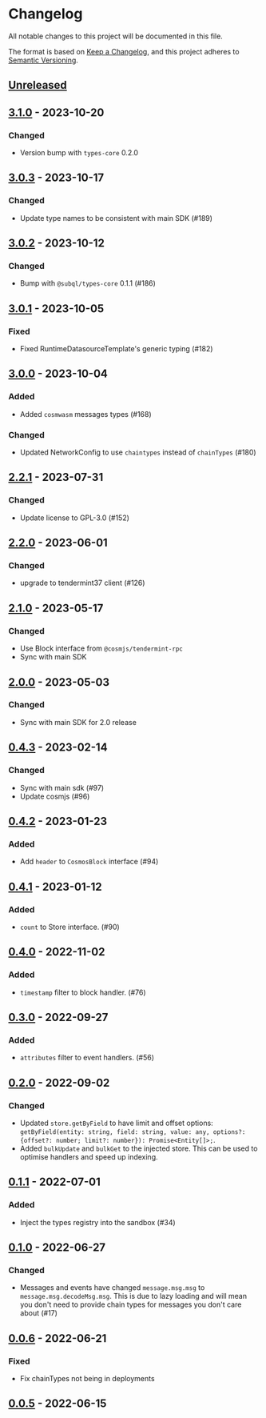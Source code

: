 # Changelog
All notable changes to this project will be documented in this file.

The format is based on [Keep a Changelog](https://keepachangelog.com/en/1.0.0/),
and this project adheres to [Semantic Versioning](https://semver.org/spec/v2.0.0.html).

## [Unreleased]

## [3.1.0] - 2023-10-20
### Changed
- Version bump with `types-core` 0.2.0

## [3.0.3] - 2023-10-17
### Changed
- Update type names to be consistent with main SDK (#189)

## [3.0.2] - 2023-10-12
### Changed
- Bump with `@subql/types-core` 0.1.1 (#186)

## [3.0.1] - 2023-10-05
### Fixed
- Fixed RuntimeDatasourceTemplate's generic typing (#182)

## [3.0.0] - 2023-10-04
### Added
- Added `cosmwasm` messages types (#168)

### Changed
- Updated NetworkConfig to use `chaintypes` instead of `chainTypes` (#180)

## [2.2.1] - 2023-07-31
### Changed
- Update license to GPL-3.0 (#152)

## [2.2.0] - 2023-06-01
### Changed
- upgrade to tendermint37 client (#126)

## [2.1.0] - 2023-05-17
### Changed
- Use Block interface from `@cosmjs/tendermint-rpc`
- Sync with main SDK

## [2.0.0] - 2023-05-03
### Changed
- Sync with main SDK for 2.0 release

## [0.4.3] - 2023-02-14
### Changed
- Sync with main sdk (#97)
- Update cosmjs (#96)

## [0.4.2] - 2023-01-23
### Added
- Add `header` to `CosmosBlock` interface (#94)

## [0.4.1] - 2023-01-12
### Added
- `count` to Store interface. (#90)

## [0.4.0] - 2022-11-02
### Added
- `timestamp` filter to block handler. (#76)

## [0.3.0] - 2022-09-27
### Added
- `attributes` filter to event handlers. (#56)

## [0.2.0] - 2022-09-02
### Changed
- Updated `store.getByField` to have limit and offset options: `getByField(entity: string, field: string, value: any, options?: {offset?: number; limit?: number}): Promise<Entity[]>;`.
- Added `bulkUpdate` and `bulkGet` to the injected store. This can be used to optimise handlers and speed up indexing.

## [0.1.1] - 2022-07-01
### Added
- Inject the types registry into the sandbox (#34)

## [0.1.0] - 2022-06-27
### Changed
- Messages and events have changed `message.msg.msg` to `message.msg.decodeMsg.msg`. This is due to lazy loading and will mean you don't need to provide chain types for messages you don't care about (#17)

## [0.0.6] - 2022-06-21
### Fixed
- Fix chainTypes not being in deployments

## [0.0.5] - 2022-06-15
[Unreleased]: https://github.com/subquery/subql-cosmos/compare/types-cosmos/3.1.0...HEAD
[3.1.0]: https://github.com/subquery/subql-cosmos/compare/types-cosmos/3.0.3...types-cosmos/3.1.0
[3.0.3]: https://github.com/subquery/subql-cosmos/compare/types-cosmos/3.0.2...types-cosmos/3.0.3
[3.0.2]: https://github.com/subquery/subql-cosmos/compare/types-cosmos/3.0.1...types-cosmos/3.0.2
[3.0.1]: https://github.com/subquery/subql-cosmos/compare/types-cosmos/3.0.0...types-cosmos/3.0.1
[3.0.0]: https://github.com/subquery/subql-cosmos/compare/types-cosmos/2.2.0...types-cosmos/3.0.0
[2.2.1]: https://github.com/subquery/subql-cosmos/compare/types-cosmos/2.2.0...types-cosmos/2.2.1
[2.2.0]: https://github.com/subquery/subql-cosmos/compare/types-cosmos/2.1.0...types-cosmos/2.2.0
[2.1.0]: https://github.com/subquery/subql-cosmos/compare/types-cosmos/2.0.0...types-cosmos/2.1.0
[2.0.0]: https://github.com/subquery/subql-cosmos/compare/types-cosmos/0.4.3...types-cosmos/2.0.0
[0.4.3]: https://github.com/subquery/subql-cosmos/compare/types-cosmos/0.4.2...types-cosmos/0.4.3
[0.4.2]: https://github.com/subquery/subql-cosmos/compare/types-cosmos/0.4.1...types-cosmos/0.4.2
[0.4.1]: https://github.com/subquery/subql-cosmos/compare/types-cosmos/0.4.0...types-cosmos/0.4.1
[0.4.0]: https://github.com/subquery/subql-cosmos/compare/types-cosmos/0.3.0...types-cosmos/0.4.0
[0.3.0]: https://github.com/subquery/subql-cosmos/compare/types-cosmos/0.2.0...types-cosmos/0.3.0
[0.2.0]: https://github.com/subquery/subql-cosmos/compare/types-cosmos/0.1.1...types-cosmos/0.2.0
[0.1.1]: https://github.com/subquery/subql-cosmos/compare/types-cosmos/0.1.0...types-cosmos/0.1.1
[0.1.0]: https://github.com/subquery/subql-cosmos/compare/types-cosmos/0.0.6...types-cosmos/0.1.0
[0.0.6]: https://github.com/subquery/subql-cosmos/compare/types-cosmos/0.0.5...types-cosmos/0.0.6
[0.0.5]: https://github.com/subquery/subql-cosmos/tag/types-cosmos/0.0.5
